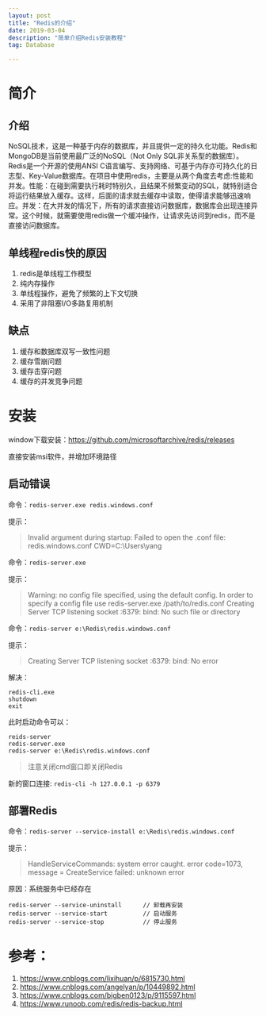 ```yaml
---
layout: post
title: "Redis的介绍"
date: 2019-03-04
description: "简单介绍Redis安装教程"
tag: Database

---
```

# 简介

## 介绍
NoSQL技术，这是一种基于内存的数据库，并且提供一定的持久化功能。Redis和MongoDB是当前使用最广泛的NoSQL（Not Only SQL非关系型的数据库）。Redis是一个开源的使用ANSI C语言编写、支持网络、可基于内存亦可持久化的日志型、Key-Value数据库。在项目中使用redis，主要是从两个角度去考虑:性能和并发。性能：在碰到需要执行耗时特别久，且结果不频繁变动的SQL，就特别适合将运行结果放入缓存。这样，后面的请求就去缓存中读取，使得请求能够迅速响应。并发：在大并发的情况下，所有的请求直接访问数据库，数据库会出现连接异常。这个时候，就需要使用redis做一个缓冲操作，让请求先访问到redis，而不是直接访问数据库。

## 单线程redis快的原因
1. redis是单线程工作模型
2. 纯内存操作
3. 单线程操作，避免了频繁的上下文切换
4. 采用了非阻塞I/O多路复用机制

## 缺点
1. 缓存和数据库双写一致性问题
2. 缓存雪崩问题
3. 缓存击穿问题
4. 缓存的并发竞争问题


# 安装
window下载安装：https://github.com/microsoftarchive/redis/releases

直接安装msi软件，并增加环境路径

## 启动错误
命令：`redis-server.exe redis.windows.conf`

提示：
> Invalid argument during startup: Failed to open the .conf file: redis.windows.conf CWD=C:\Users\yang

命令：`redis-server.exe`

提示：
> Warning: no config file specified, using the default config. In order to specify a config file use redis-server.exe /path/to/redis.conf
> Creating Server TCP listening socket :6379: bind: No such file or directory


命令：`redis-server e:\Redis\redis.windows.conf`

提示：
> Creating Server TCP listening socket :6379: bind: No error

解决：
```
redis-cli.exe
shutdown
exit
```

此时启动命令可以：
```
reids-server
redis-server.exe
redis-server e:\Redis\redis.windows.conf
```

> 注意关闭cmd窗口即关闭Redis

新的窗口连接: `redis-cli -h 127.0.0.1 -p 6379`

## 部署Redis
命令：`redis-server --service-install e:\Redis\redis.windows.conf`

提示：
> HandleServiceCommands: system error caught. error code=1073, message = CreateService failed: unknown error

原因：系统服务中已经存在
```
redis-server --service-uninstall      // 卸载再安装
redis-server --service-start          // 启动服务
redis-server --service-stop           // 停止服务
```

# 参考：
1. https://www.cnblogs.com/lixihuan/p/6815730.html
2. https://www.cnblogs.com/angelyan/p/10449892.html
3. https://www.cnblogs.com/bigben0123/p/9115597.html
4. https://www.runoob.com/redis/redis-backup.html

